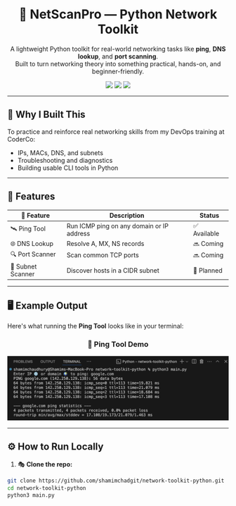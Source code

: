 <h1 align="center">🔧 NetScanPro — Python Network Toolkit</h1>

<p align="center">
  A lightweight Python toolkit for real-world networking tasks like <strong>ping</strong>, <strong>DNS lookup</strong>, and <strong>port scanning</strong>.<br>
  Built to turn networking theory into something practical, hands-on, and beginner-friendly.
</p>

<p align="center">
  <img src="https://img.shields.io/badge/status-active-brightgreen?style=flat-square" />
  <img src="https://img.shields.io/badge/made%20with-python-blue?style=flat-square" />
  <img src="https://img.shields.io/github/license/shamimchadgit/network-toolkit-python?style=flat-square" />
</p>

---

## 🧠 Why I Built This

To practice and reinforce real networking skills from my DevOps training at CoderCo:
- IPs, MACs, DNS, and subnets
- Troubleshooting and diagnostics
- Building usable CLI tools in Python

---

## 🚀 Features

| 🔧 Feature         | Description                               | Status       |
|--------------------|-------------------------------------------|--------------|
| 🛰️ Ping Tool       | Run ICMP ping on any domain or IP address | ✅ Available |
| 🌐 DNS Lookup      | Resolve A, MX, NS records                 | 🔜 Coming    |
| 🔍 Port Scanner    | Scan common TCP ports                     | 🔜 Coming    |
| 📡 Subnet Scanner  | Discover hosts in a CIDR subnet           | 📝 Planned   |

---

## 🖥️ Example Output

Here's what running the **Ping Tool** looks like in your terminal:

<h3 align="center"> 📸 Ping Tool Demo</h3>

<p align="center">
  <img src="ping-demo.png" width="600"/>
  </p>

---

## ⚙️ How to Run Locally

1. 🎭 **Clone the repo:**
```bash
git clone https://github.com/shamimchadgit/network-toolkit-python.git
cd network-toolkit-python
python3 main.py

